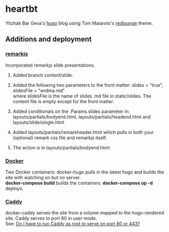 # heartbt
Yitzhak Bar Geva's [hugo](http://gohugo.io/) blog using Tom Maiaroto's [redlounge](https://github.com/tmaiaroto) theme.

## Additions and deployment

### [remarkjs](http://remarkjs.com/#1)

Incorporated remarkjs slide presentations.

1. Added branch content/slide.

2. Added the following two parameters to the front matter:
slides = "true", slidesFile = "wrdma.md"</br>where slidesFile is the name of slides .md file in static/slides. The content file is empty except for the front matter.

3. Added conditionals on the .Params.slides parameter in:
layouts/partials/bodyend.html, layouts/partials/headend.html and layouts/slide/single.html

4. Added layouts/partials/remarkheader.html which pulls in both your (optional) remark css file and remarkjs itself.

5. The action is in layouts/partials/bodyend.html:

### [Docker](https://www.docker.com/)

Two Docker containers: docker-hugo pulls in the latest hugo and builds the site with watching on but no server.  
**docker-compose build** builds the containers. **docker-compose up -d** deploys.  

### [Caddy](https://caddyserver.com/)
docker-caddy serves the site from a volume mapped to the hugo-rendered site. Caddy serves to port 80 in user mode.  
See: [Do I have to run Caddy as root to serve on port 80 or 443?](https://caddyserver.com/docs/faq)
